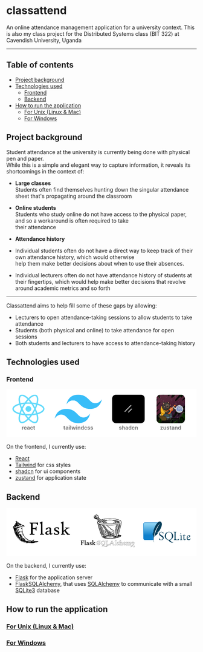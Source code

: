 # classattend

An online attendance management application for a university context.
This is also my class project for the Distributed Systems class (BIT 322) at Cavendish University, Uganda

---

## Table of contents

- [Project background](#project-background)
- [Technologies used](#technologies-used)
  - [Frontend](#frontend)
  - [Backend](#backend)
- [How to run the application](#how-to-run-the-application)
  - [For Unix (Linux & Mac)](#for-unix-linux--mac)
  - [For Windows](#for-windows)

## Project background

Student attendance at the university is currently being done with physical pen and paper.
\
While this is a simple and elegant way to capture information, it reveals its shortcomings in the context of:

- **Large classes**
\
Students often find themselves hunting down the singular attendance sheet that's propagating around the classroom

- **Online students**
\
Students who study online do not have access to the physical paper, and so a workaround is often required to take
\
their attendance

- **Attendance history**

- Individual students often do not have a direct way to keep track of their own attendance history, which would otherwise
\
help them make better decisions about when to use their absences.

- Individual lecturers often do not have attendance history of students at their fingertips, which would help make
better decisions that revolve around academic metrics and so forth

---

Classattend aims to help fill some of these gaps by allowing:

- Lecturers to open attendance-taking sessions to allow students to take attendance
- Students (both physical and online) to take attendance for open sessions
- Both students and lecturers to have access to attendance-taking history

## Technologies used

### Frontend

![Frontend tools](./docs/readme/images/frontend.png)

On the frontend, I currently use:

- [React](https://react.dev/)
- [Tailwind](https://react.dev/) for css styles
- [shadcn](https://ui.shadcn.com/) for ui components
- [zustand](https://zustand.docs.pmnd.rs/getting-started/introduction) for application state

## Backend

![Backend](./docs/readme/images/backend.png)

On the backend, I currently use:

- [Flask](https://flask.palletsprojects.com/en/stable/) for  the application server
- [FlaskSQLAlchemy](https://flask-sqlalchemy.readthedocs.io/en/stable/), that uses [SQLAlchemy](https://www.sqlalchemy.org/) to communicate with a small [SQLite3](https://www.sqlite.org/index.html) database

## How to run the application

### [For Unix (Linux & Mac)](docs/readme/unix_install.md)

### [For Windows](docs/readme/windows_install.md)
